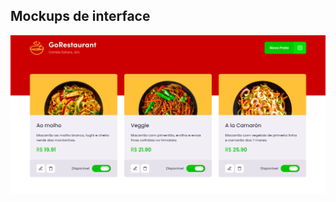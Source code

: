 ## Mockups de interface

![GoRestaurant](https://github.com/manoeljr/gostack-template-reactjs-crud/blob/master/reactjs-crud-desafio-gostack.png)
